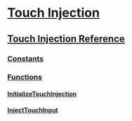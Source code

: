 # [Touch Injection](touch-injection-portal.md)
## [Touch Injection Reference](touch-injection-reference.md)
### [Constants](constants.md)
### [Functions](functions.md)
#### [InitializeTouchInjection](initializetouchinjection.md)
#### [InjectTouchInput](injecttouchinput.md)

